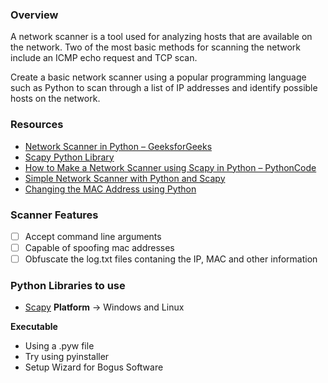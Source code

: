 ### Overview
A network scanner is a tool used for analyzing hosts that are available on the network. Two of the most basic methods for scanning the network include an ICMP echo request and TCP scan.

Create a basic network scanner using a popular programming language such as Python to scan through a list of IP addresses and identify possible hosts on the network.

### Resources
-   [Network Scanner in Python – GeeksforGeeks](https://www.geeksforgeeks.org/network-scanner-in-python/)
-   [Scapy Python Library](https://scapy.net/)
-   [How to Make a Network Scanner using Scapy in Python – PythonCode](https://www.thepythoncode.com/article/building-network-scanner-using-scapy)
-  [Simple Network Scanner with Python and Scapy](https://mpostument.medium.com/simple-network-scanner-with-python-and-scapy-802645073190)
- [Changing the MAC Address using Python](https://levelup.gitconnected.com/changing-mac-address-using-python-8a16fc4a3563#f878)

### Scanner Features
- [ ] Accept command line arguments
- [ ] Capable of spoofing mac addresses
- [ ] Obfuscate the log.txt files contaning the IP, MAC and other information
### Python Libraries to use
- [Scapy](https://scapy.readthedocs.io/en/latest/introduction.html) 
**Platform** ->  Windows and Linux

**Executable**
-   Using a .pyw file  
-   Try using pyinstaller
-   Setup Wizard for Bogus Software
